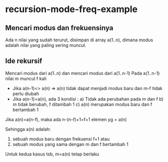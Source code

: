 # recursion-mode-freq-example
## Mencari modus dan frekuensinya
Ada n nilai yang sudah terurut, disimpan di array a(1..n), dimana modus adalah nilai yang paling sering muncul.

## Ide rekursif
Mencari modus dari a(1..n) dan mencari modus dari a(1..n-1)
Pada a(1..n-1) nilai m muncul f kali
- Jika a(n-1)<> a(n) => a(n) tidak dapat menjadi modus baru dan m-f tidak perlu diubah
- Jika a(n-1)=a(n), ada 3 kondisi :
  a) Tidak ada perubahan pada m dan f
  b) m tidak berubah, f ditambah 1
  c) a(n) merupakan modus baru dan f bertambah 1
  
Jika a(n)=a(n-f), maka ada n-(n-f)+1=f+1 elemen yg = a(n)

Sehingga a(n) adalah:
1) sebuah modus baru dengan frekuensi f+1 atau  
2) sebuah modus yang sama dengan m dan f bertambah 1

Untuk kedua kasus tsb, m=a(n) tetap berlaku
